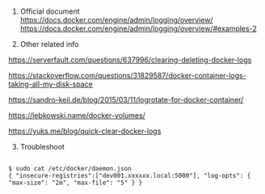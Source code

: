 
###


1. Official document
https://docs.docker.com/engine/admin/logging/overview/
https://docs.docker.com/engine/admin/logging/overview/#examples-2

2. Other related info

https://serverfault.com/questions/637996/clearing-deleting-docker-logs

https://stackoverflow.com/questions/31829587/docker-container-logs-taking-all-my-disk-space

https://sandro-keil.de/blog/2015/03/11/logrotate-for-docker-container/

https://lebkowski.name/docker-volumes/

https://yuks.me/blog/quick-clear-docker-logs



3. Troubleshoot
```

$ sudo cat /etc/docker/daemon.json
{ "insecure-registries":["dev001.xxxxxx.local:5000"], "log-opts": { "max-size": "2m", "max-file": "5" } }

```
